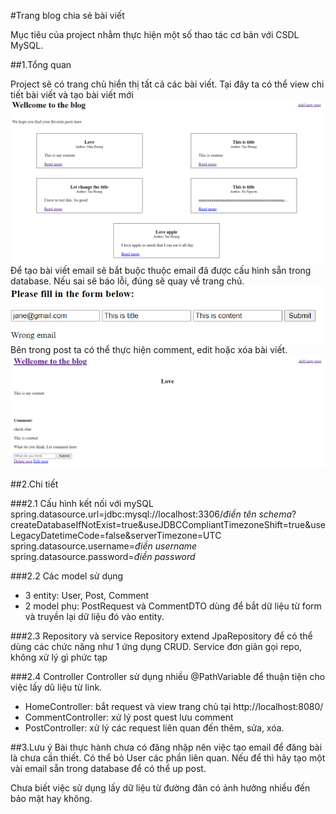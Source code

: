 #Trang blog chia sẻ bài viết

Mục tiêu của project nhằm thực hiện một số thao tác cơ bản với CSDL MySQL.

##1.Tổng quan

Project sẽ có trang chủ hiển thị tất cả các bài viết. Tại đây ta có thể view chi tiết bài viết và tạo bài viết mới
![img.png](img.png)
Để tạo bài viết email sẽ bắt buộc thuộc email đã được cấu hình sẵn trong database. Nếu sai sẽ báo lỗi, đúng sẽ quay về trang chủ.
![img_1.png](img_1.png)
Bên trong post ta có thể thực hiện comment, edit hoặc xóa bài viết.
![img_2.png](img_2.png)

##2.Chi tiết

###2.1 Cấu hình kết nối với mySQL
    spring.datasource.url=jdbc:mysql://localhost:3306/*điền tên schema*?createDatabaseIfNotExist=true&useJDBCCompliantTimezoneShift=true&useLegacyDatetimeCode=false&serverTimezone=UTC
    spring.datasource.username=*điền username*
    spring.datasource.password=*điền password*

###2.2 Các model sử dụng
- 3 entity: User, Post, Comment
- 2 model phụ: PostRequest và CommentDTO dùng để bắt dữ liệu từ form và truyền lại dữ liệu đó vào entity.

###2.3 Repository và service
Repository extend JpaRepository để có thể dùng các chức năng như 1 ứng dụng CRUD. Service đơn giản gọi repo, không xử lý gì phức tạp

###2.4 Controller
Controller sử dụng nhiều @PathVariable để thuận tiện cho việc lấy dũ liệu từ link.
- HomeController: bắt request và view trang chủ tại http://localhost:8080/
- CommentController: xử lý post quest lưu comment
- PostController: xử lý các request liên quan đến thêm, sửa, xóa.

##3.Lưu ý
Bài thực hành chưa có đăng nhập nên việc tạo email để đăng bài là chưa cần thiết. Có thể bỏ User các phần liên quan. Nếu để thì hãy tạo một vài email sẵn trong database để có thể up post.

Chưa biết việc sử dụng lấy dữ liệu từ đường đãn có ảnh hưởng nhiều đến bảo mật hay không.